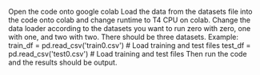 Open the code onto google colab 
Load the data from the datasets file into the code onto colab and change runtime to T4 CPU on colab. 
Change the data loader according to the datasets you want to run zero with zero, one with one, and two with two. There should be three datasets. 
Example:
train_df = pd.read_csv('train0.csv') # Load training and test files
test_df = pd.read_csv('test0.csv')   # Load training and test files
Then run the code and the results should be output. 
